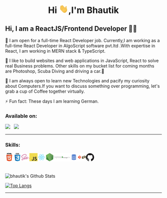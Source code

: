 <h1 align="center">Hi <img src="https://raw.githubusercontent.com/ABSphreak/ABSphreak/master/gifs/Hi.gif" width="30px">,I'm Bhautik </h1>

## Hi, I am a ReactJS/Frontend Developer 👩‍💻

🔭 I am open for a full-time React Developer job. Currently,I am working as a full-time React Developer in AlgoScript software pvt.ltd .With expertise in React, I am working in MERN stack & TypeScript.

🌱 I like to build websites and web applications in JavaScript, React to solve real Business problems. Other skills on my bucket list for coming months are Photoshop, Scuba Diving and driving a car.🙂

👯 I am always open to learn new Technologies and pacify my curiosity about Computers.If you want to discuss something over programming, let's grab a cup of Coffee together virtually.

⚡ Fun fact: These days I am learning German.

### Available on:

  <a href="https://www.instagram.com/bhavy_1208/"><img height="30" src="https://upload.wikimedia.org/wikipedia/commons/thumb/e/e7/Instagram_logo_2016.svg/768px-Instagram_logo_2016.svg.png"></a>&nbsp;&nbsp;
  <a href="https://www.linkedin.com/in/bhautik-savaj-8b265920a/"><img height="30" src="https://www.vectorico.com/wp-content/uploads/2018/02/LinkedIn-Icon-squircle.png"></a>&nbsp;&nbsp;
<br />

---

### Skills:

<img align="left" alt="HTML5" width="26px" src="https://raw.githubusercontent.com/github/explore/80688e429a7d4ef2fca1e82350fe8e3517d3494d/topics/html/html.png" />

<img align="left" alt="CSS3" width="26px" src="https://raw.githubusercontent.com/github/explore/80688e429a7d4ef2fca1e82350fe8e3517d3494d/topics/css/css.png" />

<img align="left" alt="CSS3" width="26px" src="https://raw.githubusercontent.com/github/explore/80688e429a7d4ef2fca1e82350fe8e3517d3494d/topics/sass/sass.png" />

<img align="left" alt="JavaScript" width="26px" src="https://raw.githubusercontent.com/github/explore/80688e429a7d4ef2fca1e82350fe8e3517d3494d/topics/javascript/javascript.png" />

<img align="left" alt="React" width="26px" src="https://raw.githubusercontent.com/github/explore/80688e429a7d4ef2fca1e82350fe8e3517d3494d/topics/react/react.png" />

<img align="left" alt="Node.js" width="26px" src="https://raw.githubusercontent.com/github/explore/80688e429a7d4ef2fca1e82350fe8e3517d3494d/topics/nodejs/nodejs.png" />

<img align="left" alt="Node.js" width="26px" src="https://raw.githubusercontent.com/github/explore/80688e429a7d4ef2fca1e82350fe8e3517d3494d/topics/express/express.png" />

<img align="left" alt="Node.js" width="26px" src="https://raw.githubusercontent.com/github/explore/80688e429a7d4ef2fca1e82350fe8e3517d3494d/topics/mongodb/mongodb.png" />

<img align="left" alt="SQL" width="26px" src="https://raw.githubusercontent.com/github/explore/80688e429a7d4ef2fca1e82350fe8e3517d3494d/topics/sql/sql.png" />

<img align="left" alt="Git" width="26px" src="https://raw.githubusercontent.com/github/explore/80688e429a7d4ef2fca1e82350fe8e3517d3494d/topics/git/git.png" />

<img align="left" alt="GitHub" width="26px" src="https://raw.githubusercontent.com/github/explore/78df643247d429f6cc873026c0622819ad797942/topics/github/github.png" />

<br />
<br />
<br />

![bhautik's Github Stats](https://github-readme-stats.vercel.app/api?username=bhautiksavaj&count_private=true&theme=dracula&show_icons=true)

[![Top Langs](https://github-readme-stats.vercel.app/api/top-langs/?username=bhautiksavaj)](https://github.com/anuraghazra/github-readme-stats)

<!-- ![GitHub Activity Graph](https://activity-graph.herokuapp.com/graph?username=bhautiksavaj) -->

<!-- ![GitHub streak stats](https://github-readme-streak-stats.herokuapp.com/?user=bhautiksavaj) -->

---
<!--
**bhautiksavaj/bhautiksavaj** is a ✨ _special_ ✨ repository because its `README.md` (this file) appears on your GitHub profile.

Here are some ideas to get you started:

- 🔭 I’m currently working on ...
- 🌱 I’m currently learning ...
- 👯 I’m looking to collaborate on ...
- 🤔 I’m looking for help with ...
- 💬 Ask me about ...
- 📫 How to reach me: ...
- 😄 Pronouns: ...
- ⚡ Fun fact: ...
-->
